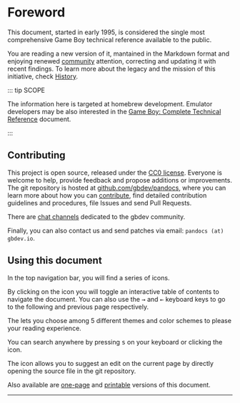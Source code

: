 # Foreword

This document, started in early 1995, is considered the single most comprehensive Game Boy technical reference available to the public.

You are reading a new version of it, mantained in the Markdown format and enjoying renewed [community](https://gbdev.io) attention, correcting and updating it with recent findings. To learn more about the legacy and the mission of this initiative, check [History](./History.md).

::: tip SCOPE

The information here is targeted at homebrew development.
Emulator developers may be also interested in the [Game Boy: Complete Technical Reference](https://gekkio.fi/files/gb-docs/gbctr.pdf) document.

:::

## Contributing

This project is open source, released under the [CC0 license](https://raw.githubusercontent.com/gbdev/pandocs/master/LICENSE). Everyone is welcome to help, provide feedback and propose additions or improvements. The git repository is hosted at [github.com/gbdev/pandocs](https://github.com/gbdev/pandocs), where you can learn more about how you can [contribute](https://github.com/gbdev/pandocs/blob/master/README.MD), find detailed contribution guidelines and procedures, file Issues and send Pull Requests. 

There are [chat channels](https://gbdev.io/chat) dedicated to the gbdev community.

Finally, you can also contact us and send patches via email: `pandocs (at) gbdev.io`.


## Using this document

In the top navigation bar, you will find a series of icons.

By clicking on the <i class="fa fa-bars"></i> icon you will toggle an interactive table of contents to navigate the document. You can also use the <kbd>→</kbd> and <kbd>←</kbd> keyboard keys to go to the following and previous page respectively.

The <i class="fa fa-paint-brush"></i> lets you choose among 5 different themes and color schemes to please your reading experience.

You can search anywhere by pressing <kbd>s</kbd> on your keyboard or clicking the <i class="fa fa-search"></i> icon.

The <i class="fa fa-edit"></i> icon allows you to suggest an edit on the current page by directly opening the source file in the git repository.

Also available are [one-page](single.html) and [printable](print.html) versions of this document.

<hr>

